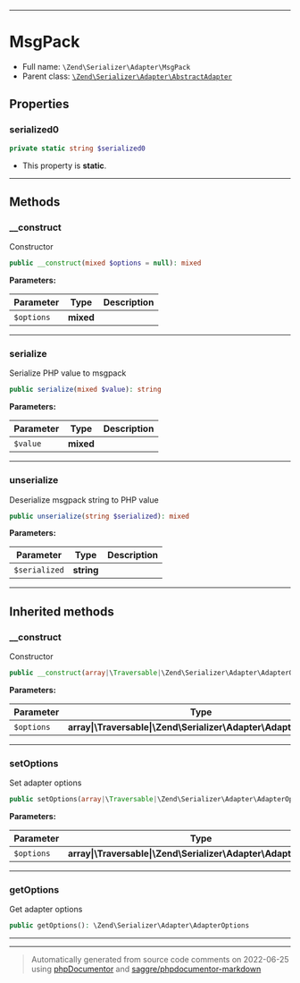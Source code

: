 ***

# MsgPack





* Full name: `\Zend\Serializer\Adapter\MsgPack`
* Parent class: [`\Zend\Serializer\Adapter\AbstractAdapter`](./AbstractAdapter.md)



## Properties


### serialized0



```php
private static string $serialized0
```



* This property is **static**.


***

## Methods


### __construct

Constructor

```php
public __construct(mixed $options = null): mixed
```








**Parameters:**

| Parameter | Type | Description |
|-----------|------|-------------|
| `$options` | **mixed** |  |




***

### serialize

Serialize PHP value to msgpack

```php
public serialize(mixed $value): string
```








**Parameters:**

| Parameter | Type | Description |
|-----------|------|-------------|
| `$value` | **mixed** |  |




***

### unserialize

Deserialize msgpack string to PHP value

```php
public unserialize(string $serialized): mixed
```








**Parameters:**

| Parameter | Type | Description |
|-----------|------|-------------|
| `$serialized` | **string** |  |




***


## Inherited methods


### __construct

Constructor

```php
public __construct(array|\Traversable|\Zend\Serializer\Adapter\AdapterOptions $options = null): mixed
```








**Parameters:**

| Parameter | Type | Description |
|-----------|------|-------------|
| `$options` | **array&#124;\Traversable&#124;\Zend\Serializer\Adapter\AdapterOptions** |  |




***

### setOptions

Set adapter options

```php
public setOptions(array|\Traversable|\Zend\Serializer\Adapter\AdapterOptions $options): \Zend\Serializer\Adapter\AbstractAdapter
```








**Parameters:**

| Parameter | Type | Description |
|-----------|------|-------------|
| `$options` | **array&#124;\Traversable&#124;\Zend\Serializer\Adapter\AdapterOptions** |  |




***

### getOptions

Get adapter options

```php
public getOptions(): \Zend\Serializer\Adapter\AdapterOptions
```











***


***
> Automatically generated from source code comments on 2022-06-25 using [phpDocumentor](http://www.phpdoc.org/) and [saggre/phpdocumentor-markdown](https://github.com/Saggre/phpDocumentor-markdown)
